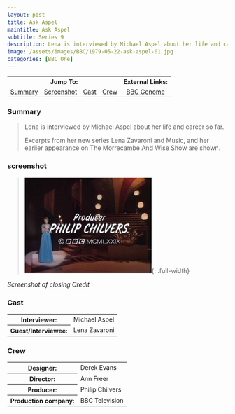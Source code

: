 ```yaml
---
layout: post
title: Ask Aspel
maintitle: Ask Aspel
subtitle: Series 9
description: Lena is interviewed by Michael Aspel about her life and career so far.
image: /assets/images/BBC/1979-05-22-ask-aspel-01.jpg
categories: [BBC One]
---
```


<table>
<tr align="center">
<th colspan="4">Jump To:</th>
<th>External Links:</th>
</tr>

<tr align="center">
<td><a href="#summary">Summary</a></td>
<td><a href="#screenshot">Screenshot</a></td>
<td><a href="#cast">Cast</a></td>
<td><a href="#crew">Crew</a></td>
<td><a href="https://genome.ch.bbc.co.uk/7b045e27e9b44aec8f3964cef1e25a4d">BBC Genome</a></td>
</tr>
</table>

### Summary
> Lena is interviewed by Michael Aspel about her life and career so far.
>
> Excerpts from her new series Lena Zavaroni and Music, and her earlier appearance on The Morrecambe And Wise Show are shown.

### screenshot
> !["screenshot"](/assets/images/BBC/1979-05-22-ask-aspel-02.jpg){: .full-width}

<cite>Screenshot of closing Credit</cite>

### Cast
<table>
<tr><th>Interviewer:</th><td>Michael Aspel</td></tr>
<tr><th>Guest/Interviewee:</th><td>Lena Zavaroni</td></tr>
</table>

### Crew
<table>
<tr><th>Designer:</th><td>Derek Evans</td></tr>
<tr><th>Director:</th><td>Ann Freer</td></tr>
<tr><th>Producer:</th><td>Philip Chilvers</td></tr>
<tr><th>Production company:</th><td>BBC Television</td></tr>
</table>

